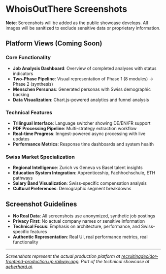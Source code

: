 # WhoisOutThere Screenshots

**Note**: Screenshots will be added as the public showcase develops. All images will be sanitized to exclude sensitive data or proprietary information.

## Platform Views (Coming Soon)

### Core Functionality
- **Job Analysis Dashboard**: Overview of completed analyses with status indicators
- **Two-Phase Pipeline**: Visual representation of Phase 1 (8 modules) → Phase 2 (synthesis)
- **Menschen Personas**: Generated personas with Swiss demographic backing
- **Data Visualization**: Chart.js-powered analytics and funnel analysis

### Technical Features  
- **Trilingual Interface**: Language switcher showing DE/EN/FR support
- **PDF Processing Pipeline**: Multi-strategy extraction workflow
- **Real-time Progress**: Inngest-powered async processing with live updates
- **Performance Metrics**: Response time dashboards and system health

### Swiss Market Specialization
- **Regional Intelligence**: Zurich vs Geneva vs Basel talent insights  
- **Education System Integration**: Apprenticeship, Fachhochschule, ETH pathways
- **Salary Band Visualization**: Swiss-specific compensation analysis
- **Cultural Preferences**: Demographic segment breakdowns

## Screenshot Guidelines

- **No Real Data**: All screenshots use anonymized, synthetic job postings
- **Privacy First**: No actual company names or sensitive information
- **Technical Focus**: Emphasis on architecture, performance, and Swiss-specific features
- **Authentic Representation**: Real UI, real performance metrics, real functionality

---

*Screenshots represent the actual production platform at [recruitingdecidor-frontend-production.up.railway.app](https://recruitingdecidor-frontend-production.up.railway.app). Part of the technical showcase at [aeberhard.ai](https://aeberhard.ai).*